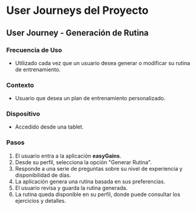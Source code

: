 # User Journeys del Proyecto

## User Journey - Generación de Rutina

### Frecuencia de Uso
- Utilizado cada vez que un usuario desea generar o modificar su rutina de entrenamiento.

### Contexto
- Usuario que desea un plan de entrenamiento personalizado.

### Dispositivo
- Accedido desde una tablet.

### Pasos
1. El usuario entra a la aplicación **easyGains**.
2. Desde su perfil, selecciona la opción "Generar Rutina".
3. Responde a una serie de preguntas sobre su nivel de experiencia y disponibilidad de días.
4. La aplicación genera una rutina basada en sus preferencias.
5. El usuario revisa y guarda la rutina generada.
6. La rutina queda disponible en su perfil, donde puede consultar los ejercicios y detalles.
